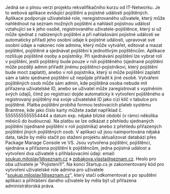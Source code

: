 Jedná se o plnou verzi projektu rekvalifikačního kurzu od IT-Networku. Je to webová aplikace evidující pojištění a pojistné události pojištěných.
Aplikace podporuje uživatelské role, neregistrovaného uživatele, který může nahlédnout na seznam možných pojištění a nahlásit pojistnou událost vztahující se k jeho osobě, registrovaného uživatele-pojištěnce, který si už může sjednat z nabízených pojištění a při nahlašování pojistné události se automaticky přiřadí jeho osobní údaje k pojistné události, upravovat své osobní údaje a nakonec role admina, který může vytvářet, editovat a mazat pojištění, pojištěné a sjednávat pojištění k jednotlivým pojištěncům. 
Aplikace rozlišuje pojištěné osoby a pojistníky. Při sjednávání pojištění lze vybrat roli v pojištění, jestli pojištěný bude pouze v roli pojištěného (sjednané pojištění může později admin přiřadit jinému pojištěnci-pojistníkovi, který pojištění bude moct zaplatit), anebo v roli pojistníka, který si může pojištění zaplatit sám a takto sjednané pojištění už nepůjde přiřadit k jiné osobě.
Vytváření pojištěných osob může sám admin, kde pojištěná osoba nebude mít přiřazena uživatelské ID, anebo se uživatel může zaregistrovat s vyplněním svých údajů, čímž po registraci dojde automaticky k vytvoření pojištěného a registrovaný pojištěný má svoje uživatelské ID jako cizí klíč v tabulce pro pojištěné.
Platba pojištění probíhá formou testovacích plateb systému Braintree, kde jako číslo karty můžete zadat například č. 5555555555554444 a datum exp. nějaké blízké období (v rámci několika měsíců do budoucna). Na platbu se lze odkázat z přehledu sjednaných pojištění (sjednané pojištění v roli pojistníka) anebo z přehledu přiřazených pojištění jiných pojištěných osob.
V aplikaci už jsou naimportována nějaká data, takže by mělo stačit po stažení projektu aktualizovat databázi přes Package Manage Console ve VS. Jsou vytvořena pojištění, pojištěnci, sjednána a přiřazena pojištění k pojištěncům, jedna pojistná událost a vytvoření dva uživatelé s přihlašovacími údaji: email: soukup.miloslav1@seznam.cz a zobakova.vlasta@seznam.cz. Heslo pro oba uživatele je "Pojisteni1!". Na konci Startup.cs je zakomentovaný kód pro vytvoření uživatelské role admina pro uživatele "soukup.miloslav1@seznam.cz", který stačí odkomentovat a po spuštění aplikaci a přihlášení daného uživatele by měla být už přiřazena administrátorská práva.
